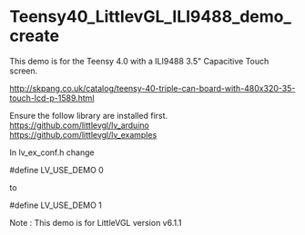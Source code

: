 # Teensy40_LittlevGL_ILI9488_demo_create
 
This demo is for the Teensy 4.0 with a ILI9488 3.5" Capacitive Touch screen.

http://skpang.co.uk/catalog/teensy-40-triple-can-board-with-480x320-35-touch-lcd-p-1589.html


Ensure the follow library are installed first.<br>
https://github.com/littlevgl/lv_arduino<br>
https://github.com/littlevgl/lv_examples

In lv_ex_conf.h change

#define LV_USE_DEMO        0

to

#define LV_USE_DEMO        1

Note : This demo is for LittleVGL version v6.1.1
